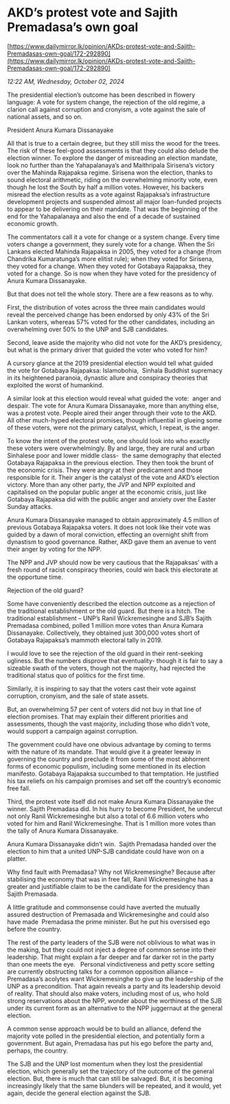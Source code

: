 # AKD’s protest vote and Sajith Premadasa’s own goal

[https://www.dailymirror.lk/opinion/AKDs-protest-vote-and-Sajith-Premadasas-own-goal/172-292890](https://www.dailymirror.lk/opinion/AKDs-protest-vote-and-Sajith-Premadasas-own-goal/172-292890)

*12:22 AM, Wednesday, October 02, 2024*

The presidential election’s outcome has been described in flowery language: A vote for system change, the rejection of the old regime, a clarion call against corruption and cronyism, a vote against the sale of national assets, and so on.

President Anura Kumara Dissanayake

All that is true to a certain degree, but they still miss the wood for the trees. The risk of these feel-good assessments is that they could also delude the election winner. To explore the danger of misreading an election mandate, look no further than the Yahapalanaya’s and Maithripala Sirisena’s victory over the Mahinda Rajapaksa regime. Sirisena won the election, thanks to sound electoral arithmetic, riding on the overwhelming minority vote, even though he lost the South by half a million votes. However, his backers misread the election results as a vote against Rajapaksa’s infrastructure development projects and suspended almost all major loan-funded projects to appear to be delivering on their mandate. That was the beginning of the end for the Yahapalanaya and also the end of a decade of sustained economic growth.

The commentators call it a vote for change or a system change. Every time voters change a government, they surely vote for a change. When the Sri Lankans elected Mahinda Rajapaksa in 2005, they voted for a change (from Chandrika Kumaratunga’s more elitist rule); when they voted for Sirisena, they voted for a change. When they voted for Gotabaya Rajapaksa, they voted for a change. So is now when they have voted for the presidency of Anura Kumara Dissanayake.

But that does not tell the whole story. There are a few reasons as to why.

First, the distribution of votes across the three main candidates would reveal the perceived change has been endorsed by only 43% of the Sri Lankan voters, whereas 57% voted for the other candidates, including an overwhelming over 50% to the UNP and SJB candidates.

Second, leave aside the majority who did not vote for the AKD’s presidency, but what is the primary driver that guided the voter who voted for him?

A cursory glance at the 2019 presidential election would tell what guided the vote for Gotabaya Rajapaksa: Islamobohia,  Sinhala Buddhist supremacy in its heightened paranoia, dynastic allure and conspiracy theories that exploited the worst of humankind.

A similar look at this election would reveal what guided the vote:  anger and despair. The vote for Anura Kumara Dissanayake, more than anything else, was a protest vote. People aired their anger through their vote to the AKD. All other much-hyped electoral promises, though influential in glueing some of these voters, were not the primary catalyst, which, I repeat, is the anger.

To know the intent of the protest vote, one should look into who exactly these voters were overwhelmingly. By and large, they are rural and urban Sinhalese poor and lower middle class-  the same demography that elected Gotabaya Rajapaksa in the previous election. They then took the brunt of the economic crisis. They were angry at their predicament and those responsible for it. Their anger is the catalyst of the vote and AKD’s election victory. More than any other party, the JVP and NPP exploited and capitalised on the popular public anger at the economic crisis, just like Gotabaya Rajapaksa did with the public anger and anxiety over the Easter Sunday attacks.

Anura Kumara Dissanayake managed to obtain approximately 4.5 million of previous Gotabaya Rajapaksa voters. It does not look like their vote was guided by a dawn of moral conviction, effecting an overnight shift from dynastism to good governance. Rather, AKD gave them an avenue to vent their anger by voting for the NPP.

The NPP and JVP should now be very cautious that the Rajapaksas’ with a fresh round of racist conspiracy theories, could win back this electorate at the opportune time.

Rejection of the old guard?

Some have conveniently described the election outcome as a rejection of the traditional establishment or the old guard. But there is a hitch. The traditional establishment – UNP’s Ranil Wickremesinghe and SJB’s Sajith Premadasa combined, polled 1 million more votes than Anura Kumara Dissanayake. Collectively, they obtained just 300,000 votes short of Gotabaya Rajapaksa’s mammoth electoral tally in 2019.

I would love to see the rejection of the old guard in their rent-seeking ugliness. But the numbers disprove that eventuality- though it is fair to say a sizeable swath of the voters, though not the majority, had rejected the traditional status quo of politics for the first time.

Similarly, it is inspiring to say that the voters cast their vote against corruption, cronyism, and the sale of state assets.

But, an overwhelming 57 per cent of voters did not buy in that line of election promises. That may explain their different priorities and assessments, though the vast majority, including those who didn’t vote, would support a campaign against corruption.

The government could have one obvious advantage by coming to terms with the nature of its mandate. That would give it a greater leeway in governing the country and preclude it from some of the most abhorrent forms of economic populism, including some mentioned in its election manifesto. Gotabaya Rajapaksa succumbed to that temptation. He justified his tax reliefs on his campaign promises and set off the country’s economic free fall.

Third, the protest vote itself did not make Anura Kumara Dissanayake the winner. Sajith Premadasa did. In his hurry to become President, he undercut not only Ranil Wickremesinghe but also a total of 6.6 million voters who voted for him and Ranil Wickremesinghe. That is 1 million more votes than the tally of Anura Kumara Dissanayake.

Anura Kumara Dissanayake didn’t win.  Sajith Premadasa handed over the election to him that a united UNP-SJB candidate could have won on a platter.

Why find fault with Premadasa? Why not Wickremesinghe? Because after stabilising the economy that was in free fall, Ranil Wickremesinghe has a greater and justifiable claim to be the candidate for the presidency than Sajith Premasada.

A little gratitude and commonsense could have averted the mutually assured destruction of Premasada and Wickremesinghe and could also have made  Premadasa the prime minister. But he put his oversised ego before the country.

The rest of the party leaders of the SJB were not oblivious to what was in the making, but they could not inject a degree of common sense into their leadership. That might explain a far deeper and far darker rot in the party than one meets the eye.   Personal vindictiveness and petty score setting are currently obstructing talks for a common opposition alliance – Premadasa’s acolytes want Wickremesinghe to give up the leadership of the UNP as a precondition. That again reveals a party and its leadership devoid of reality. That should also make voters, including most of us, who hold strong reservations about the NPP, wonder about the worthiness of the SJB under its current form as an alternative to the NPP juggernaut at the general election.

A common sense approach would be to build an alliance, defend the majority vote polled in the presidential election, and potentially form a government. But again, Premadasa has put his ego before the party and, perhaps, the country.

The SJB and the UNP lost momentum when they lost the presidential election, which generally set the trajectory of the outcome of the general election. But, there is much that can still be salvaged. But, it is becoming increasingly likely that the same blunders will be repeated, and it would, yet again, decide the general election against the SJB.

